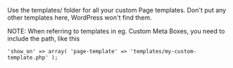 Use the templates/ folder for all your custom Page templates. Don't put any other templates here, WordPress won't find them.

NOTE: When referring to templates in eg. Custom Meta Boxes, you need to include the path, like this

	'show_on' => array( 'page-template' => 'templates/my-custom-template.php' );